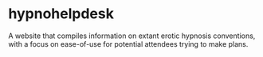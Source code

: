 # hypnohelpdesk
A website that compiles information on extant erotic hypnosis conventions, with a focus on ease-of-use for potential attendees trying to make plans.
